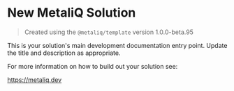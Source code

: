 # New MetaliQ Solution

> Created using the `@metaliq/template` version 1.0.0-beta.95

This is your solution's main development documentation entry point. Update the title and description as appropriate.

For more information on how to build out your solution see:

https://metaliq.dev
